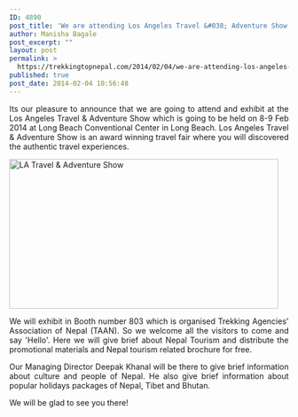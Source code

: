 ```yaml
---
ID: 4890
post_title: 'We are attending Los Angeles Travel &#038; Adventure Show'
author: Manisha Bagale
post_excerpt: ""
layout: post
permalink: >
  https://trekkingtopnepal.com/2014/02/04/we-are-attending-los-angeles-travel-adventure-show/
published: true
post_date: 2014-02-04 10:56:48
---
```

<p style="text-align: justify;">Its our pleasure to announce that we are going to attend and exhibit at the Los Angeles Travel &amp; Adventure Show which is going to be held on 8-9 Feb 2014 at Long Beach Conventional Center in Long Beach. Los Angeles Travel &amp; Adventure Show is an award winning travel fair where you will discovered the authentic travel experiences.</p>
<p style="text-align: justify;"><a href="http://www.oshoadventure.com/wp-content/uploads/2014/02/LA-Travel-Adventure-Show.jpg"><img class="aligncenter size-full wp-image-4891" alt="LA Travel &amp; Adventure Show" src="http://www.oshoadventure.com/wp-content/uploads/2014/02/LA-Travel-Adventure-Show.jpg" width="485" height="270" /></a></p>
<p style="text-align: justify;">We will exhibit in Booth number 803 which is organised Trekking Agencies' Association of Nepal (TAAN). So we welcome all the visitors to come and say 'Hello'. Here we will give brief about Nepal Tourism and distribute the promotional materials and Nepal tourism related brochure for free.</p>
<p style="text-align: justify;">Our Managing Director Deepak Khanal will be there to give brief information about culture and people of Nepal. He also give brief information about popular holidays packages of Nepal, Tibet and Bhutan.</p>
<p style="text-align: justify;">We will be glad to see you there!</p>